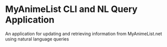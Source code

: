 # MyAnimeList CLI and NL Query Application
An application for updating and retrieving information from MyAnimeList.net using natural language queries
